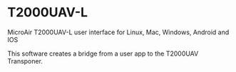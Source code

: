 # T2000UAV-L
MicroAir T2000UAV-L user interface for Linux, Mac, Windows, Android and IOS

This software creates a bridge from a user app to the T2000UAV Transponer.
